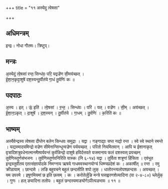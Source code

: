 +++
title = "११ अस्येदु त्वेषसा"

+++
## अधिमन्त्रम्
इन्द्रः। नोधा गौतमः। त्रिष्टुप्।

## मन्त्रः
अ॒स्येदु॑ त्वे॒षसा॑ रन्त॒ सिन्ध॑वः॒ परि॒ यद्वज्रे॑ण सी॒मय॑च्छत् ।  
ई॒शा॒न॒कृद्दा॒शुषे॑ दश॒स्यन्तु॒र्वीत॑ये गा॒धं तु॒र्वणिः॑ कः ॥

## पदपाठः
अ॒स्य । इत् । ऊं॒ इति॑ । त्वे॒षसा॑ । र॒न्त॒ । सिन्ध॑वः । परि॑ । यत् । वज्रे॑ण । सी॒म् । अय॑च्छत् ।  
ई॒शा॒न॒ऽकृत् । दा॒शुषे॑ । द॒श॒स्यन् । तु॒र्वीत॑ये । गा॒धम् । तु॒र्वणिः॑ । क॒रिति॑ कः ॥

## भाष्यम्
अस्यैवेन्द्रस्य त्वेषसा दीप्तेन बलेन सिन्धवः समुद्राः । यद्वा । गङ्गाद्याः सप्त नद्यो रन्त । स्वे स्वे स्थाने रमन्ते । यद्यस्मादयमिन्द्रो वज्रेण सीमेनान्सिन्धून्वज्रेण पर्ययच्छत् । परितो नियमितवान् । आपि च ईशानाकृत् वृत्रादिशत्रुवधेनात्मानमैश्वर्यवन्तं कुर्वन्निन्द्रो दाशुषे हविर्दत्तवते यजमानाय फलं दशस्यस् प्रयच्छन् तुर्वणिस्तूर्णसंभजनः । तुर्वणिस्तूर्णवनिरिति यास्कः (नि ६-१४) यद्वा । तुर्विता शत्रूणां हिंसिता । एवंभूत इन्द्रस्तुर्वीतय एतत्संज्ञायोदके निमग्नाय ऋषये गाधमवस्थानयोग्यं धिष्ण्यप्रदेशं कः । अकार्षीत् ॥ रन्त । रमु क्रीडायाम् । छान्दसे । लङि बहुवचने बहुलं छन्दसीति शपो लुक् । धातोरन्त्यलोपश्छान्दसः । अयच्छत् । यम उपरमे । इषुगमियमां छ इति छत्वम् । कः । करोतेर्लुङि मन्त्रे घसह्वरणशेत्यादिना (पा २-४-८०) च्लेर्लुक् । गुणः । हल् ङ्यादिना तलोपः । बहुलं छन्दस्यमाङ्योगेऽपीत्यडभावः ॥ ११ ॥